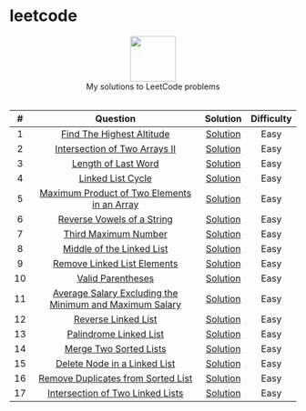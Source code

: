 # leetcode

<p align="center">
  <a href="https://leetcode.com/RodneyShag">
    <img height=80 src="https://leetcode.com/static/webpack_bundles/images/logo-dark.e99485d9b.svg">
  </a>
  <br>My solutions to LeetCode problems
  <br><br>
</p>


|   ﻿#  |                                                                     Question                                                                     |                                                                             Solution                                                                            | Difficulty |
|:----:|:------------------------------------------------------------------------------------------------------------------------------------------------:|:---------------------------------------------------------------------------------------------------------------------------------------------------------------:|:----------:|
|   1  | [Find The Highest Altitude](https://leetcode.com/problems/find-the-highest-altitude/)                                                                                                 | [Solution](https://github.com/unaisvayani/leetcode/blob/main/Solutions/Find%20The%20Highest%20Altitude.md)                                                                 |    Easy    |
|   2  | [Intersection of Two Arrays II](https://leetcode.com/problems/intersection-of-two-arrays-ii/)                                                                                                 | [Solution](https://github.com/unaisvayani/leetcode/blob/main/Solutions/Intersection%20of%20Two%20Arrays%20II.md)                                                                 |    Easy    |
|   3  | [Length of Last Word](https://leetcode.com/problems/length-of-last-word/)                                                                                                 | [Solution](https://github.com/unaisvayani/leetcode/blob/main/Solutions/Length%20of%20Last%20Word.md)                                                                 |    Easy    |
|   4  | [Linked List Cycle](https://leetcode.com/problems/linked-list-cycle/)                                                                                                 | [Solution](https://github.com/unaisvayani/leetcode/blob/main/Solutions/Linked%20List%20Cycle.md)                                                                 |    Easy    |
|   5  | [Maximum Product of Two Elements in an Array](https://leetcode.com/problems/maximum-product-of-two-elements-in-an-array/)                                                                                                 | [Solution](https://github.com/unaisvayani/leetcode/blob/main/Solutions/Maximum%20Product%20of%20Two%20Elements%20in%20an%20Array.md)                                                                 |    Easy    |
|    6 | [Reverse Vowels of a String](https://leetcode.com/problems/reverse-vowels-of-a-string/)                                                                                                 | [Solution](https://github.com/unaisvayani/leetcode/blob/main/Solutions/Reverse%20Vowels%20of%20a%20String.md)                                                                 |    Easy    |
|    7 | [Third Maximum Number](https://leetcode.com/problems/third-maximum-number/)                                                                                                 | [Solution](https://github.com/unaisvayani/leetcode/blob/main/Solutions/Third%20Maximum%20Number.md)                                                                 |    Easy    |
|    8 | [Middle of the Linked List](https://leetcode.com/problems/third-maximum-number/)                                                                                                 | [Solution](https://github.com/unaisvayani/leetcode/blob/main/Solutions/Middle%20of%20the%20Linked%20List.md)                                                                 |    Easy    |
|    9 | [Remove Linked List Elements](https://leetcode.com/problems/middle-of-the-linked-list/)                                                                                                 | [Solution](https://github.com/unaisvayani/leetcode/blob/main/Solutions/Remove%20Linked%20List%20Elements.md)                                                                 |    Easy    |
|    10 | [Valid Parentheses](https://leetcode.com/problems/valid-parentheses/)                                                                                                 | [Solution](https://github.com/unaisvayani/leetcode/blob/main/Solutions/Valid%20Parentheses.md)                                                                 |    Easy    |
|    11 | [Average Salary Excluding the Minimum and Maximum Salary](https://leetcode.com/problems/average-salary-excluding-the-minimum-and-maximum-salary/)                                                                                                 | [Solution](https://github.com/unaisvayani/leetcode/blob/main/Solutions/Average%20Salary%20Excluding%20the%20Minimum%20and%20Maximum%20Salary.md)                                                                 |    Easy    |
|    12 | [Reverse Linked List](https://leetcode.com/problems/reverse-linked-list/)                                                                                                 | [Solution](https://github.com/unaisvayani/leetcode/blob/main/Solutions/Reverse%20Linked%20List.md)                                                                 |    Easy    |
|    13 | [Palindrome Linked List](https://leetcode.com/problems/palindrome-linked-list/)                                                                                                 | [Solution](https://github.com/unaisvayani/leetcode/blob/main/Solutions/Palindrome%20Linked%20List.md)                                                                 |    Easy    |
|    14 | [Merge Two Sorted Lists](https://leetcode.com/problems/merge-two-sorted-lists/)                                                                                                 | [Solution](https://github.com/unaisvayani/leetcode/blob/main/Solutions/Merge%20Two%20Sorted%20Lists.md)                                                                 |    Easy    |
|    15 | [Delete Node in a Linked List](https://leetcode.com/problems/delete-node-in-a-linked-list/)                                                                                                 | [Solution](https://github.com/unaisvayani/leetcode/blob/main/Solutions/Delete%20Node%20in%20a%20Linked%20List.md)                                                                 |    Easy    |
|    16 | [Remove Duplicates from Sorted List](https://leetcode.com/problems/remove-duplicates-from-sorted-list/)                                                                                                 | [Solution](https://github.com/unaisvayani/leetcode/blob/main/Solutions/Remove%20Duplicates%20from%20Sorted%20List.md)                                                                 |    Easy    |
|    17 | [Intersection of Two Linked Lists](https://leetcode.com/problems/intersection-of-two-linked-lists/)                                                                                                 | [Solution](https://github.com/unaisvayani/leetcode/blob/main/Solutions/Intersection%20of%20Two%20Linked%20Lists.md)                                                                 |    Easy    |
